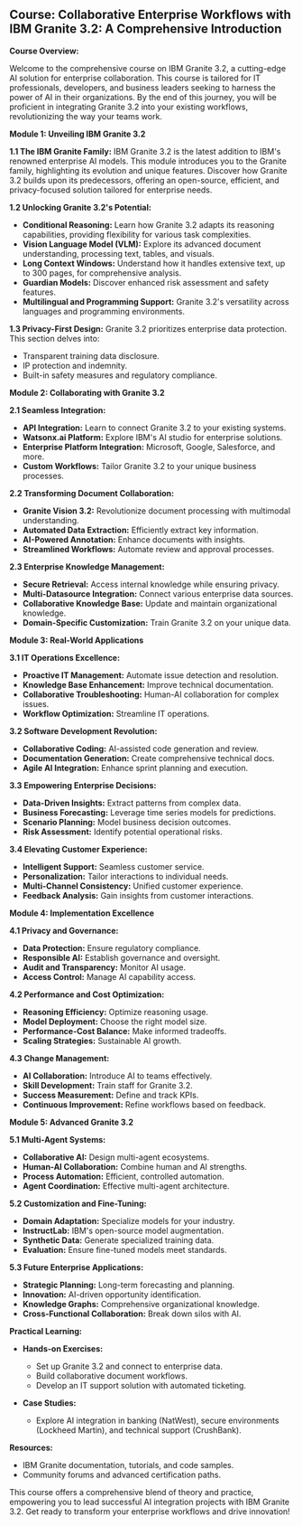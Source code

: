 ## Course: Collaborative Enterprise Workflows with IBM Granite 3.2: A Comprehensive Introduction

**Course Overview:**

Welcome to the comprehensive course on IBM Granite 3.2, a cutting-edge AI solution for enterprise collaboration. This course is tailored for IT professionals, developers, and business leaders seeking to harness the power of AI in their organizations. By the end of this journey, you will be proficient in integrating Granite 3.2 into your existing workflows, revolutionizing the way your teams work.

**Module 1: Unveiling IBM Granite 3.2**

**1.1 The IBM Granite Family:**
IBM Granite 3.2 is the latest addition to IBM's renowned enterprise AI models. This module introduces you to the Granite family, highlighting its evolution and unique features. Discover how Granite 3.2 builds upon its predecessors, offering an open-source, efficient, and privacy-focused solution tailored for enterprise needs.

**1.2 Unlocking Granite 3.2's Potential:**
- **Conditional Reasoning:** Learn how Granite 3.2 adapts its reasoning capabilities, providing flexibility for various task complexities.
- **Vision Language Model (VLM):** Explore its advanced document understanding, processing text, tables, and visuals.
- **Long Context Windows:** Understand how it handles extensive text, up to 300 pages, for comprehensive analysis.
- **Guardian Models:** Discover enhanced risk assessment and safety features.
- **Multilingual and Programming Support:** Granite 3.2's versatility across languages and programming environments.

**1.3 Privacy-First Design:**
Granite 3.2 prioritizes enterprise data protection. This section delves into:
- Transparent training data disclosure.
- IP protection and indemnity.
- Built-in safety measures and regulatory compliance.

**Module 2: Collaborating with Granite 3.2**

**2.1 Seamless Integration:**
- **API Integration:** Learn to connect Granite 3.2 to your existing systems.
- **Watsonx.ai Platform:** Explore IBM's AI studio for enterprise solutions.
- **Enterprise Platform Integration:** Microsoft, Google, Salesforce, and more.
- **Custom Workflows:** Tailor Granite 3.2 to your unique business processes.

**2.2 Transforming Document Collaboration:**
- **Granite Vision 3.2:** Revolutionize document processing with multimodal understanding.
- **Automated Data Extraction:** Efficiently extract key information.
- **AI-Powered Annotation:** Enhance documents with insights.
- **Streamlined Workflows:** Automate review and approval processes.

**2.3 Enterprise Knowledge Management:**
- **Secure Retrieval:** Access internal knowledge while ensuring privacy.
- **Multi-Datasource Integration:** Connect various enterprise data sources.
- **Collaborative Knowledge Base:** Update and maintain organizational knowledge.
- **Domain-Specific Customization:** Train Granite 3.2 on your unique data.

**Module 3: Real-World Applications**

**3.1 IT Operations Excellence:**
- **Proactive IT Management:** Automate issue detection and resolution.
- **Knowledge Base Enhancement:** Improve technical documentation.
- **Collaborative Troubleshooting:** Human-AI collaboration for complex issues.
- **Workflow Optimization:** Streamline IT operations.

**3.2 Software Development Revolution:**
- **Collaborative Coding:** AI-assisted code generation and review.
- **Documentation Generation:** Create comprehensive technical docs.
- **Agile AI Integration:** Enhance sprint planning and execution.

**3.3 Empowering Enterprise Decisions:**
- **Data-Driven Insights:** Extract patterns from complex data.
- **Business Forecasting:** Leverage time series models for predictions.
- **Scenario Planning:** Model business decision outcomes.
- **Risk Assessment:** Identify potential operational risks.

**3.4 Elevating Customer Experience:**
- **Intelligent Support:** Seamless customer service.
- **Personalization:** Tailor interactions to individual needs.
- **Multi-Channel Consistency:** Unified customer experience.
- **Feedback Analysis:** Gain insights from customer interactions.

**Module 4: Implementation Excellence**

**4.1 Privacy and Governance:**
- **Data Protection:** Ensure regulatory compliance.
- **Responsible AI:** Establish governance and oversight.
- **Audit and Transparency:** Monitor AI usage.
- **Access Control:** Manage AI capability access.

**4.2 Performance and Cost Optimization:**
- **Reasoning Efficiency:** Optimize reasoning usage.
- **Model Deployment:** Choose the right model size.
- **Performance-Cost Balance:** Make informed tradeoffs.
- **Scaling Strategies:** Sustainable AI growth.

**4.3 Change Management:**
- **AI Collaboration:** Introduce AI to teams effectively.
- **Skill Development:** Train staff for Granite 3.2.
- **Success Measurement:** Define and track KPIs.
- **Continuous Improvement:** Refine workflows based on feedback.

**Module 5: Advanced Granite 3.2**

**5.1 Multi-Agent Systems:**
- **Collaborative AI:** Design multi-agent ecosystems.
- **Human-AI Collaboration:** Combine human and AI strengths.
- **Process Automation:** Efficient, controlled automation.
- **Agent Coordination:** Effective multi-agent architecture.

**5.2 Customization and Fine-Tuning:**
- **Domain Adaptation:** Specialize models for your industry.
- **InstructLab:** IBM's open-source model augmentation.
- **Synthetic Data:** Generate specialized training data.
- **Evaluation:** Ensure fine-tuned models meet standards.

**5.3 Future Enterprise Applications:**
- **Strategic Planning:** Long-term forecasting and planning.
- **Innovation:** AI-driven opportunity identification.
- **Knowledge Graphs:** Comprehensive organizational knowledge.
- **Cross-Functional Collaboration:** Break down silos with AI.

**Practical Learning:**

- **Hands-on Exercises:**
   - Set up Granite 3.2 and connect to enterprise data.
   - Build collaborative document workflows.
   - Develop an IT support solution with automated ticketing.

- **Case Studies:**
   - Explore AI integration in banking (NatWest), secure environments (Lockheed Martin), and technical support (CrushBank).

**Resources:**
- IBM Granite documentation, tutorials, and code samples.
- Community forums and advanced certification paths.

This course offers a comprehensive blend of theory and practice, empowering you to lead successful AI integration projects with IBM Granite 3.2. Get ready to transform your enterprise workflows and drive innovation!
